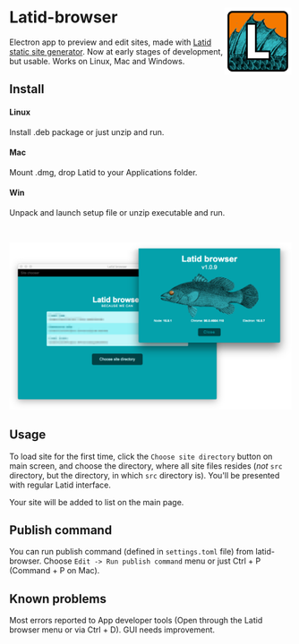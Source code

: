 
# Latid-browser <img src='icons/latid_web_icon_120px.png' align='right' />

Electron app to preview and edit sites, made with [Latid static site generator](https://github.com/girobusan/latid). 
Now at early stages of development, but usable. Works on Linux, Mac and Windows.


Install
-------

#### Linux                
Install .deb package or just unzip and run.

#### Mac
Mount .dmg, drop Latid to  your Applications folder. 

#### Win
Unpack and launch setup file or unzip executable and run.

<br />

![Screenshot](assets/latid-browser-screen-1.0.9.png)

Usage
-----
To load site for the first time,
click the `Choose site directory` button on main screen, and choose the directory,
where all site files resides (*not* `src` directory, but the directory, in which
`src` directory is). You'll be presented with regular Latid interface.

Your site will be added to list on the main page.

Publish command
---------------
You can run publish command (defined in `settings.toml` file) from latid-browser.
Choose `Edit -> Run publish command` menu or just Ctrl + P (Command + P on Mac).

Known problems
--------------
Most errors reported to App developer tools (Open through the Latid browser menu
or via Ctrl + D). GUI needs improvement.

